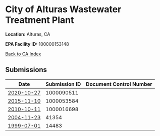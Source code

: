 # City of Alturas Wastewater Treatment Plant

**Location:** Alturas, CA

**EPA Facility ID:** 100000153148

[Back to CA Index](../../index.md)

## Submissions

| Date | Submission ID | Document Control Number |
|------|--------------|-------------------------|
| [2020-10-27](submissions/1000090511.md) | 1000090511 |  |
| [2015-11-10](submissions/1000053584.md) | 1000053584 |  |
| [2010-10-11](submissions/1000016698.md) | 1000016698 |  |
| [2004-11-23](submissions/41354.md) | 41354 |  |
| [1999-07-01](submissions/14483.md) | 14483 |  |
